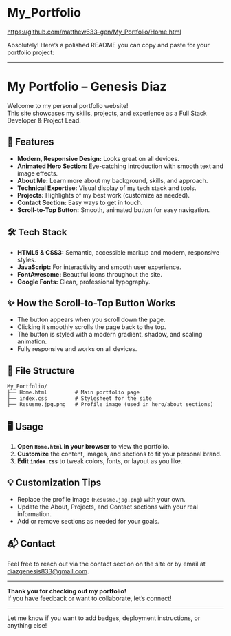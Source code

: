 # My_Portfolio
https://github.com/matthew633-gen/My_Portfolio/Home.html


Absolutely! Here’s a polished README you can copy and paste for your portfolio project:

---

# My Portfolio – Genesis Diaz

Welcome to my personal portfolio website!  
This site showcases my skills, projects, and experience as a Full Stack Developer & Project Lead.

## 🚀 Features

- **Modern, Responsive Design:** Looks great on all devices.
- **Animated Hero Section:** Eye-catching introduction with smooth text and image effects.
- **About Me:** Learn more about my background, skills, and approach.
- **Technical Expertise:** Visual display of my tech stack and tools.
- **Projects:** Highlights of my best work (customize as needed).
- **Contact Section:** Easy ways to get in touch.
- **Scroll-to-Top Button:** Smooth, animated button for easy navigation.

## 🛠️ Tech Stack

- **HTML5 & CSS3:** Semantic, accessible markup and modern, responsive styles.
- **JavaScript:** For interactivity and smooth user experience.
- **FontAwesome:** Beautiful icons throughout the site.
- **Google Fonts:** Clean, professional typography.

## ✨ How the Scroll-to-Top Button Works

- The button appears when you scroll down the page.
- Clicking it smoothly scrolls the page back to the top.
- The button is styled with a modern gradient, shadow, and scaling animation.
- Fully responsive and works on all devices.

## 📁 File Structure

```
My_Portfolio/
├── Home.html         # Main portfolio page
├── index.css         # Stylesheet for the site
├── Resusme.jpg.png   # Profile image (used in hero/about sections)
```

## 🖥️ Usage

1. **Open `Home.html` in your browser** to view the portfolio.
2. **Customize** the content, images, and sections to fit your personal brand.
3. **Edit `index.css`** to tweak colors, fonts, or layout as you like.

## 💡 Customization Tips

- Replace the profile image (`Resusme.jpg.png`) with your own.
- Update the About, Projects, and Contact sections with your real information.
- Add or remove sections as needed for your goals.

## 📬 Contact

Feel free to reach out via the contact section on the site or by email at [diazgenesis833@gmail.com](mailto:diazgenesis833@gmail.com).

---

**Thank you for checking out my portfolio!**  
If you have feedback or want to collaborate, let’s connect!

---

Let me know if you want to add badges, deployment instructions, or anything else!
